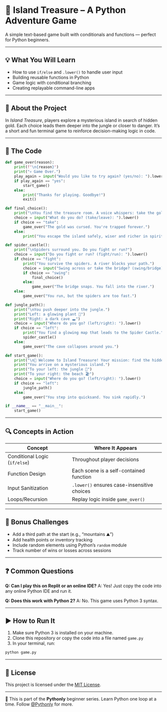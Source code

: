 # 🌽 Island Treasure – A Python Adventure Game

A simple text-based game built with conditionals and functions — perfect for Python beginners.

---

## 💡 What You Will Learn

* How to use `if/else` and `.lower()` to handle user input
* Building reusable functions in Python
* Game logic with conditional branching
* Creating replayable command-line apps

---

## 📖 About the Project

In *Island Treasure*, players explore a mysterious island in search of hidden gold. Each choice leads them deeper into the jungle or closer to danger. It’s a short and fun terminal game to reinforce decision-making logic in code.

---

## 🧠 The Code

```python
def game_over(reason):
    print(f"\n{reason}")
    print("💀 Game Over.")
    play_again = input("Would you like to try again? (yes/no): ").lower()
    if play_again == "yes":
        start_game()
    else:
        print("Thanks for playing. Goodbye!")
        exit()

def final_choice():
    print("\nYou find the treasure room. A voice whispers: take the gold or leave with your life?")
    choice = input("What do you do? (take/leave): ").lower()  
    if choice == "take":
        game_over("The gold was cursed. You're trapped forever.")
    else:
        print("You escape the island safely, wiser and richer in spirit. You win! 🏆")

def spider_castle():
    print("\nSpiders surround you. Do you fight or run?")
    choice = input("Do you fight or run? (fight/run): ").lower()
    if choice == "fight":
        print("You survive the spiders. A river blocks your path.")
        choice = input("Swing across or take the bridge? (swing/bridge): ").lower()
        if choice == "swing":
            final_choice()
        else:
            game_over("The bridge snaps. You fall into the river.")
    else:
        game_over("You run, but the spiders are too fast.")

def jungle_path():
    print("\nYou push deeper into the jungle.")
    print("Left: a glowing plant 🌿")
    print("Right: a dark cave 🕳️")
    choice = input("Where do you go? (left/right): ").lower()
    if choice == "left":
        print("You find a glowing map that leads to the Spider Castle.")
        spider_castle()
    else:
        game_over("The cave collapses around you.")

def start_game():
    print("\n🌴 Welcome to Island Treasure! Your mission: find the hidden gold.")
    print("You arrive on a mysterious island.")
    print("To your left: the jungle 🌳")
    print("To your right: the beach 🏖️")
    choice = input("Where do you go? (left/right): ").lower()
    if choice == "left":
        jungle_path()
    else:
        game_over("You step into quicksand. You sink rapidly.")

if __name__ == "__main__":
    start_game()
```

---

## 🔍 Concepts in Action

| Concept                       | Where It Appears                            |
| ----------------------------- | ------------------------------------------- |
| Conditional Logic (`if/else`) | Throughout player decisions                 |
| Function Design               | Each scene is a self-contained function     |
| Input Sanitization            | `.lower()` ensures case-insensitive choices |
| Loops/Recursion               | Replay logic inside `game_over()`           |

---

## 🧹 Bonus Challenges

* Add a third path at the start (e.g., “mountains ⛰️”)
* Add health points or inventory tracking
* Include random elements using Python’s `random` module
* Track number of wins or losses across sessions

---

## ❓ Common Questions

**Q: Can I play this on Replit or an online IDE?**
A: Yes! Just copy the code into any online Python IDE and run it.

**Q: Does this work with Python 2?**
A: No. This game uses Python 3 syntax.

---

## ▶️ How to Run It

1. Make sure Python 3 is installed on your machine.
2. Clone this repository or copy the code into a file named `game.py`
3. In your terminal, run:

```bash
python game.py
```

---

## 🪪 License

This project is licensed under the [MIT License](https://opensource.org/licenses/MIT).

---

🐍 This is part of the **Pythonly** beginner series. Learn Python one loop at a time.
Follow [@Pythonly](https://www.youtube.com/@Pythonly) for more.
